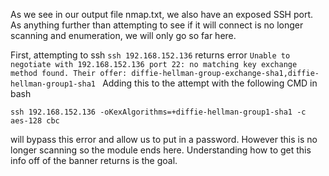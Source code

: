 As we see in our output file nmap.txt, we also have an exposed SSH port. As anything further than attempting to see if it will connect is no longer scanning and enumeration, we will only go so far here.

First, attempting to ssh
`ssh 192.168.152.136`
returns error 
`Unable to negotiate with 192.168.152.136 port 22: no matching key exchange method found. Their offer: diffie-hellman-group-exchange-sha1,diffie-hellman-group1-sha1
`
Adding this to the attempt with the following CMD in bash

`ssh 192.168.152.136 -oKexAlgorithms=+diffie-hellman-group1-sha1 -c aes-128 cbc`

will bypass this error and allow us to put in a password. However this is no longer scanning so the module ends here. Understanding how to get this info off of the banner returns is the goal.